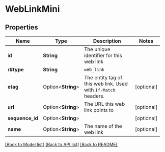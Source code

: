 # WebLinkMini

## Properties

Name | Type | Description | Notes
------------ | ------------- | ------------- | -------------
**id** | **String** | The unique identifier for this web link | 
**r#type** | **String** | `web_link` | 
**etag** | Option<**String**> | The entity tag of this web link. Used with `If-Match` headers. | [optional]
**url** | Option<**String**> | The URL this web link points to | [optional]
**sequence_id** | Option<**String**> |  | [optional]
**name** | Option<**String**> | The name of the web link | [optional]

[[Back to Model list]](../README.md#documentation-for-models) [[Back to API list]](../README.md#documentation-for-api-endpoints) [[Back to README]](../README.md)


